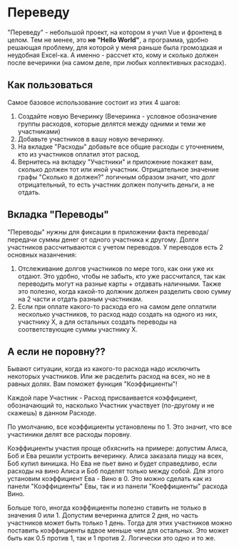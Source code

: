 # Переведу
"Переведу" - небольшой проект, на котором я учил Vue и фронтенд в целом. Тем не менее, это **не "Hello World"**, а программа, удобно решающая проблему, для которой у меня раньше была громоздкая и неудобная Excel-ка. А именно - рассчет кто, кому и сколько должен после вечеринки (на самом деле, при любых коллективных расходах). 




## Как пользоваться
Самое базовое использование состоит из этих 4 шагов:
1. Создайте новую Вечеринку (Вечеринка - условное обозначение группы расходов, которые делятся между одними и теми же участниками)
1. Добавьте участников в вашу новую вечеринку.
1. На вкладке "Расходы" добавьте все общие расходы с уточнением, кто из участников оплатил этот расход.
1. Вернитесь на вкладку "Участники" и приложение покажет вам, сколько должен тот или иной участник. Отрицательное значение графы "Сколько я должен?" логичным образом значит, что долг отрицательный, то есть участник должен получить деньги, а не отдать. 




## Вкладка "Переводы"
"Переводы" нужны для фиксации в приложении факта перевода/передачи суммы денег от одного участника к другому. Долги участников рассчитываются с учетом переводов. У переводов есть 2 основных назанчения:
1. Отслеживание долгов участников по мере того, как они уже их отдают. Это удобно, чтобы не забыть, кто уже рассчитался, так как переводить могут на разные карты + отдавать наличными. Также это полезно, когда какой-то должник должен разделить свою сумму на 2 части и отдать разным участникам.
1. Если при оплате какого-то расхода его на самом деле оплатили несколько участников, то расход надо создать на одного из них, участнику Х, а для остальных создать переводы на соответствующие суммы участнику Х.




## А если не поровну?? 
Бывают ситуации, когда из какого-то расхода надо исключить некоторых участников. Или же расделить расход на всех, но не в равных долях. Вам поможет функция "Коэффициенты"!

Каждой паре Участник - Расход присваивается коэффициент, обозначающий то, насколько Участник участвует (по-другому и не скажешь) в данном Расходе.

По умолчанию, все коэффициенты установлены по 1. Это значит, что все участиники делят все расходы поровну.


Коэффициенты участия проще обхяснить на примере: допустим Алиса, Боб и Ева решили устроить вечеринку. Алиса заказала пиццу на всех, Боб купил винишка. Но Ева не пьет вино и будет справедливо, если расходы на вино Алиса и Боб поделят только между собой. Для этого установим коэффициент Ева - Вино в 0. Это можно сделать как из панели "Коэффициенты" Евы, так и из панели "Коеффициенты" расхода Вино.


Больше того, иногда коэффициенты полезно ставить не только в значения 0 или 1. Допустим вечеринка длится 2 дня, но часть участников может быть только 1 день. Тогда для этих участников можно поставить коэффициенты вдвое меньше чем для остальных. Это может быть как 0.5 против 1, так и 1 против 2. Логически это одно и то же.

